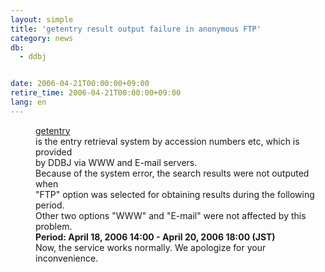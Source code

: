 ```yaml
---
layout: simple
title: 'getentry result output failure in anonymous FTP'
category: news
db:
  - ddbj


date: 2006-04-21T00:00:00+09:00
retire_time: 2006-04-21T00:00:00+09:00
lang: en
---
```


<html>
<dd><a href="http://getentry.ddbj.nig.ac.jp/top-e.html">getentry</a><br> is the entry retrieval system by accession numbers etc, which is provided<br> by DDBJ via WWW and E-mail servers.
<dd>Because of the system error, the search results were not outputed when<br> "FTP" option was selected for obtaining results during the following period.
<dd>Other two options "WWW" and "E-mail" were not affected by this problem.
<dd><b>Period: April 18, 2006 14:00 - April 20, 2006 18:00 (JST)</b>
<dd>Now, the service works normally. We apologize for your inconvenience.</dd>
</dd>
</dd>
</dd>
</dd>
</html>

